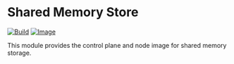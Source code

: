 # Shared Memory Store

[![Build](https://img.shields.io/github/actions/workflow/status/atomix/atomix/stores-shared-memory-test.yml?style=for-the-badge)](https://github.com/atomix/atomix/actions/workflows/stores-shared-memory-test.yml)
[![Image](https://img.shields.io/docker/v/atomix/shared-memory-controller?label=release&style=for-the-badge)](https://hub.docker.com/repository/docker/atomix/shared-memory-controller)

This module provides the control plane and node image for shared memory storage.
